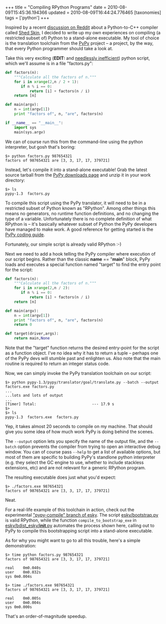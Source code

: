 +++
title = "Compiling RPython Programs"
date = 2010-08-09T15:45:36.194366
updated = 2010-08-09T16:44:24.776465
[taxonomies]
tags = ['python']
+++

Inspired by a recent [discussion on Reddit](http://www.reddit.com/r/programming/comments/cytcx/shed_skin_05_released_an_optimizing_pythontoc/) about a Python-to-C++ compiler called [Shed Skin](http://shed-skin.blogspot.com/2010/08/shed-skin-05.html), I decided to write up my own experiences on compiling (a restricted subset of) Python to a stand-alone executable.  My tool of choice is the translation toolchain from the [PyPy](http://pypy.org/) project – a project, by the way, that every Python programmer should take a look at.

Take this very exciting (**EDIT:** and [needlessly inefficient](http://www.reddit.com/r/Python/comments/cyyzz/compiling_rpython_programs/c0wbopq)) python script, which we'll assume is in a file "factors.py":

```python 
def factors(n):
    """Calculate all the factors of n."""
    for i in xrange(2,n / 2 + 1):
       if n % i == 0:
           return [i] + factors(n / i)
    return [n]

def main(argv):
    n = int(argv[1])
    print "factors of", n, "are", factors(n)

if __name__ == "__main__":
    import sys
    main(sys.argv)
```

We can of course run this from the command-line using the python interpreter, but gosh that's boring:

```console 
$> python factors.py 987654321
factors of 987654321 are [3, 3, 17, 17, 379721]
```

Instead, let's compile it into a stand-alone executable!  Grab the latest source tarball from the [PyPy downloads page](http://pypy.org/download.html#building-from-source) and unzip it in your work directory:<!-- more -->

```
$> ls
pypy-1.3  factors.py
```

To compile this script using the PyPy translator, it will need to be in a restricted subset of Python known as "RPython".  Among other things this means no generators, no runtime function definitions, and no changing the type of a variable.  Unfortunately there is no complete definition of what RPython is – it's basically whatever subset of Python the PyPy developers have managed to make work.  A good reference for getting started is the [PyPy coding guide](http://codespeak.net/pypy/dist/pypy/doc/coding-guide.html#restricted-python).

Fortunately, our simple script is already valid RPython :-)

Next we need to add a hook telling the PyPy compiler where execution of our script begins.  Rather than the classic __name__ == "__main__" block, PyPy loads and executes a special function named "target" to find the entry point for the script:

```python 
def factors(n):
    """Calculate all the factors of n."""
    for i in xrange(2,n / 2):
       if n % i == 0:
           return [i] + factors(n / i)
    return [n]

def main(argv):
    n = int(argv[1])
    print "factors of", n, "are", factors(n)
    return 0

def target(driver,args):
    return main,None
```

Note that the "target" function returns the desired entry-point for the script as a function object.  I've no idea why it has to return a tuple – perhaps one of the PyPy devs will stumble past and enlighten us.  Also note that the main routine is required to return an integer status code.

Now, we can simply invoke the PyPy translation toolchain on our script:

```
$> python pypy-1.3/pypy/translator/goal/translate.py --batch --output factors.exe factors.py
...
...lots and lots of output
...
[Timer] Total:                         --- 17.9 s
$>
$> ls
pypy-1.3  factors.exe  factors.py
```

Yep, it takes almost 20 seconds to compile on my machine.  That should give you some idea of how much work PyPy is doing behind the scenes.

The `--output` option lets you specify the name of the output file, and the `--batch` option prevents the compiler from trying to open an interactive debug window.  You can of course pass `--help` to get a list of available options, but most of them are specific to building PyPy's standlone python interpreter (e.g. they select the GC engine to use, whether to include stackless extensions, etc) and are not relevant for a generic RPython program.

The resulting executable does just what you'd expect:

```
$> ./factors.exe 987654321
factors of 987654321 are [3, 3, 17, 17, 379721]
```

Neat.

For a real-life example of this toolchain in action, check out the experimental ["pypy-compile" branch of esky](http://github.com/rfk/esky/tree/pypy-compile).  The script [esky/bootstrap.py](http://github.com/rfk/esky/blob/pypy-compile/esky/bootstrap.py) is valid RPython, while the function `compile_to_bootstrap_exe` in [esky/bdist_esky/__init__.py](http://github.com/rfk/esky/blob/pypy-compile/esky/bdist_esky/__init__.py) automates the process shown here, calling out to PyPy to compile this bootstrapping script into a stand-alone executable.

As for why you might want to go to all this trouble, here's a simple demonstration:

```
$> time python factors.py 987654321
factors of 987654321 are [3, 3, 17, 17, 379721]

real	0m0.040s
user	0m0.032s
sys	0m0.004s
```

```
$> time ./factors.exe 987654321
factors of 987654321 are [3, 3, 17, 17, 379721]

real	0m0.005s
user	0m0.004s
sys	0m0.000s
```

That's an order-of-magnitude speedup.
